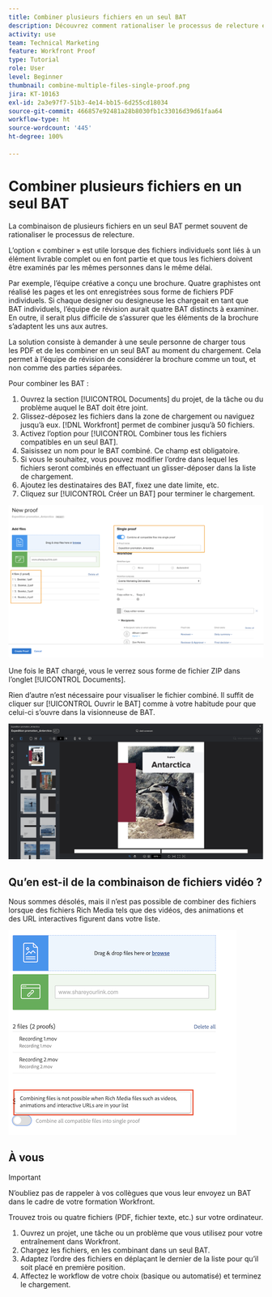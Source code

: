 ```yaml
---
title: Combiner plusieurs fichiers en un seul BAT
description: Découvrez comment rationaliser le processus de relecture en combinant plusieurs fichiers en un seul BAT dans  [!DNL  Workfront].
activity: use
team: Technical Marketing
feature: Workfront Proof
type: Tutorial
role: User
level: Beginner
thumbnail: combine-multiple-files-single-proof.png
jira: KT-10163
exl-id: 2a3e97f7-51b3-4e14-bb15-6d255cd18034
source-git-commit: 466857e92481a28b8030fb1c33016d39d61faa64
workflow-type: ht
source-wordcount: '445'
ht-degree: 100%

---
```


# Combiner plusieurs fichiers en un seul BAT

La combinaison de plusieurs fichiers en un seul BAT permet souvent de rationaliser le processus de relecture.

L’option « combiner » est utile lorsque des fichiers individuels sont liés à un élément livrable complet ou en font partie et que tous les fichiers doivent être examinés par les mêmes personnes dans le même délai.

Par exemple, l’équipe créative a conçu une brochure. Quatre graphistes ont réalisé les pages et les ont enregistrées sous forme de fichiers PDF individuels. Si chaque designer ou designeuse les chargeait en tant que BAT individuels, l’équipe de révision aurait quatre BAT distincts à examiner. En outre, il serait plus difficile de s’assurer que les éléments de la brochure s’adaptent les uns aux autres.

La solution consiste à demander à une seule personne de charger tous les PDF et de les combiner en un seul BAT au moment du chargement. Cela permet à l’équipe de révision de considérer la brochure comme un tout, et non comme des parties séparées.

Pour combiner les BAT :

1. Ouvrez la section [!UICONTROL Documents] du projet, de la tâche ou du problème auquel le BAT doit être joint.
2. Glissez-déposez les fichiers dans la zone de chargement ou naviguez jusqu’à eux. [!DNL Workfront] permet de combiner jusqu’à 50 fichiers.
3. Activez l’option pour [!UICONTROL Combiner tous les fichiers compatibles en un seul BAT].
4. Saisissez un nom pour le BAT combiné. Ce champ est obligatoire.
5. Si vous le souhaitez, vous pouvez modifier l’ordre dans lequel les fichiers seront combinés en effectuant un glisser-déposer dans la liste de chargement.
6. Ajoutez les destinataires des BAT, fixez une date limite, etc.
7. Cliquez sur [!UICONTROL Créer un BAT] pour terminer le chargement.

![Une image de la fenêtre [!UICONTROL Nouveau BAT] avec la liste des fichiers chargés et les sections [!UICONTROL BAT unique] en surbrillance.](assets/combine-proofs.png)

Une fois le BAT chargé, vous le verrez sous forme de fichier ZIP dans l’onglet [!UICONTROL Documents].

Rien d’autre n’est nécessaire pour visualiser le fichier combiné. Il suffit de cliquer sur [!UICONTROL Ouvrir le BAT] comme à votre habitude pour que celui-ci s’ouvre dans la visionneuse de BAT.

![Une image de la visionneuse de BAT avec un BAT de plusieurs pages affiché.](assets/combine-proofs-2.png)

## Qu’en est-il de la combinaison de fichiers vidéo ?

Nous sommes désolés, mais il n’est pas possible de combiner des fichiers lorsque des fichiers Rich Media tels que des vidéos, des animations et des URL interactives figurent dans votre liste.

![Une image du message d’erreur expliquant que vous ne pouvez pas combiner des fichiers vidéo.](assets/combine-proofs-error.png)


## À vous

>[!IMPORTANT]
>
>N’oubliez pas de rappeler à vos collègues que vous leur envoyez un BAT dans le cadre de votre formation Workfront.


Trouvez trois ou quatre fichiers (PDF, fichier texte, etc.) sur votre ordinateur.

1. Ouvrez un projet, une tâche ou un problème que vous utilisez pour votre entraînement dans Workfront.
1. Chargez les fichiers, en les combinant dans un seul BAT.
1. Adaptez l’ordre des fichiers en déplaçant le dernier de la liste pour qu’il soit placé en première position.
1. Affectez le workflow de votre choix (basique ou automatisé) et terminez le chargement.



<!--
##Learn more
* Create a multi-page proof
-->
